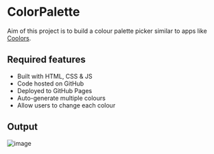 # ColorPalette
Aim of this project is to build a colour palette picker similar to apps like [Coolors](https://coolors.co/).

## Required features 
- Built with HTML, CSS & JS
- Code hosted on GitHub
- Deployed to GitHub Pages
- Auto-generate multiple colours
- Allow users to change each colour

## Output
![image](https://user-images.githubusercontent.com/90449646/170720705-5b742cda-591d-4fd7-b2d0-bc34ec4e389c.png)
